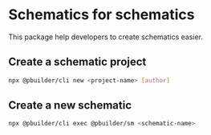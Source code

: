 # Schematics for schematics

This package help developers to create schematics easier.

## Create a schematic project

```sh
npx @pbuilder/cli new <project-name> [author]
```

## Create a new schematic

```sh
npx @pbuilder/cli exec @pbuilder/sm <schematic-name>
```
